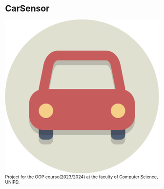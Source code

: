 # CarSensor
![](PaO/CarSensor/Icons/app_icon.svg)
Project for the OOP course(2023/2024) at the faculty of Computer Science, UNIPD.
